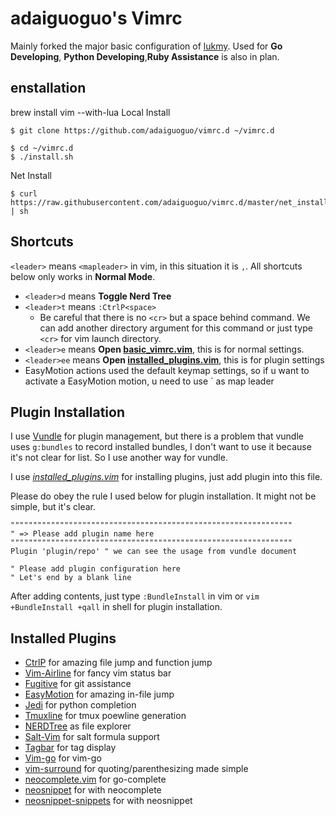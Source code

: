 # adaiguoguo's Vimrc

Mainly forked the major basic configuration of [lukmy](https://github.com/lukmy/vimrc.d). Used for
**Go Developing**, **Python Developing**,**Ruby Assistance** is also in plan. 

## enstallation
brew install vim --with-lua
Local Install

```shell
$ git clone https://github.com/adaiguoguo/vimrc.d ~/vimrc.d

$ cd ~/vimrc.d
$ ./install.sh
```

Net Install

```shell
$ curl https://raw.githubusercontent.com/adaiguoguo/vimrc.d/master/net_install.sh | sh
```

## Shortcuts

`<leader>` means `<mapleader>` in vim, in this situation it is `,`. All shortcuts below only works in **Normal Mode**.

- `<leader>d` means **Toggle Nerd Tree**
- `<leader>t` means `:CtrlP<space>`
    - Be careful that there is no `<cr>` but a space behind command. We can add another directory argument for this command or just type `<cr>` for vim launch directory.
- `<leader>e` means **Open [basic_vimrc.vim](basic_vimrc.vim)**, this is for normal settings. 
- `<leader>ee` means **Open [installed_plugins.vim](installed_plugins.vim)**, this is for plugin settings
- EasyMotion actions used the default keymap settings, so if u want to activate a EasyMotion motion, u need to use `<leader><leader> as map leader

## Plugin Installation

I use [Vundle](https://github.com/gmarik/vundle) for plugin management, but there is a problem that vundle uses `g:bundles` to record installed bundles, I don't want to use it because it's not clear for list. So I use another way for vundle. 

I use *[installed_plugins.vim](installed_plugins.vim)* for installing plugins, just add plugin into this file. 

Please do obey the rule I used below for plugin installation. It might not be simple, but it's clear.

```viml
"""""""""""""""""""""""""""""""""""""""""""""""""""""""""""""""
" => Please add plugin name here
"""""""""""""""""""""""""""""""""""""""""""""""""""""""""""""""
Plugin 'plugin/repo' " we can see the usage from vundle document

" Please add plugin configuration here
" Let's end by a blank line
```

After adding contents, just type `:BundleInstall` in vim or `vim +BundleInstall +qall` in shell for plugin installation.

## Installed Plugins

- [CtrlP](https://github.com/kien/ctrlp) for amazing file jump and function jump
- [Vim-Airline](https://github.com/bling/vim-airline) for fancy vim status bar
- [Fugitive](https://github.com/tpope/vim-fugitive) for git assistance
- [EasyMotion](https://github.com/Lokaltog/vim-easymotion) for amazing in-file jump
- [Jedi](https://github.com/davidhalter/jedi-vim) for python completion
- [Tmuxline](https://github.com/edkolev/tmuxline.vim) for tmux poewline generation
- [NERDTree](https://github.com/scrooloose/nerdtree) as file explorer
- [Salt-Vim](https://github.com/saltstack/salt-vim) for salt formula support
- [Tagbar](https://github.com/majutsushi/tagbar) for tag display
- [Vim-go](https://github.com/fatih/vim-go) for vim-go
- [vim-surround](https://github.com/tpope/vim-surround) for quoting/parenthesizing made simple
- [neocomplete.vim](https://github.com/Shougo/neocomplete.vim) for go-complete
- [neosnippet](https://github.com/Shougo/neosnippet) for with neocomplete
- [neosnippet-snippets](https://github.com/Shougo/neosnippet-snippets) for with neosnippet

